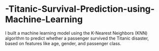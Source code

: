 # -Titanic-Survival-Prediction-using-Machine-Learning
I built a machine learning model using the K-Nearest Neighbors (KNN) algorithm to predict whether a passenger survived the Titanic disaster, based on features like age, gender, and passenger class.
